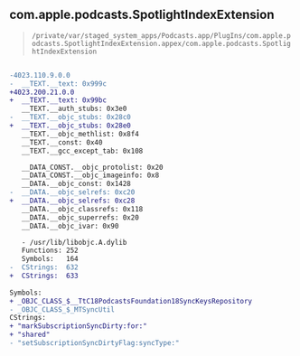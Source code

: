 ## com.apple.podcasts.SpotlightIndexExtension

> `/private/var/staged_system_apps/Podcasts.app/PlugIns/com.apple.podcasts.SpotlightIndexExtension.appex/com.apple.podcasts.SpotlightIndexExtension`

```diff

-4023.110.9.0.0
-  __TEXT.__text: 0x999c
+4023.200.21.0.0
+  __TEXT.__text: 0x99bc
   __TEXT.__auth_stubs: 0x3e0
-  __TEXT.__objc_stubs: 0x28c0
+  __TEXT.__objc_stubs: 0x28e0
   __TEXT.__objc_methlist: 0x8f4
   __TEXT.__const: 0x40
   __TEXT.__gcc_except_tab: 0x108

   __DATA_CONST.__objc_protolist: 0x20
   __DATA_CONST.__objc_imageinfo: 0x8
   __DATA.__objc_const: 0x1428
-  __DATA.__objc_selrefs: 0xc20
+  __DATA.__objc_selrefs: 0xc28
   __DATA.__objc_classrefs: 0x118
   __DATA.__objc_superrefs: 0x20
   __DATA.__objc_ivar: 0x90

   - /usr/lib/libobjc.A.dylib
   Functions: 252
   Symbols:   164
-  CStrings:  632
+  CStrings:  633
 
Symbols:
+ _OBJC_CLASS_$__TtC18PodcastsFoundation18SyncKeysRepository
- _OBJC_CLASS_$_MTSyncUtil
CStrings:
+ "markSubscriptionSyncDirty:for:"
+ "shared"
- "setSubscriptionSyncDirtyFlag:syncType:"

```
